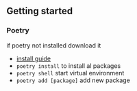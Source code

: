 ## Getting started

### Poetry

if poetry not installed download it

- [install guide](https://python-poetry.org/docs/#installation)
- `poetry install` to install al packages
- `poetry shell` start virtual environment
- `poetry add [package]` add new package
